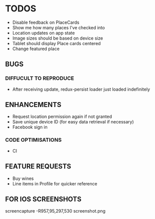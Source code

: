 # TODOS

- Disable feedback on PlaceCards
- Show me how many places I've checked into
- Location updates on app state
- Image sizes should be based on device size
- Tablet should display Place cards centered
- Change featured place

## BUGS

### DIFFUCULT TO REPRODUCE

- After receiving update, redux-persist loader just loaded indefinitely

## ENHANCEMENTS

- Request location permission again if not granted
- Save unique device ID (for easy data retrieval if necessary)
- Facebook sign in

### CODE OPTIMISATIONS

- CI

## FEATURE REQUESTS

- Buy wines
- Line items in Profile for quicker reference

## FOR IOS SCREENSHOTS

screencapture -R957,95,297,530 screenshot.png
